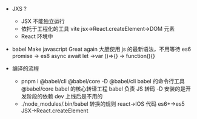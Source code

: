 - JXS ?

  - JSX 不能独立运行
  - 依托于工程化的工具 vite
    jsx->React.createElement->DOM 元素
  - React 环境中

- babel
  Make javascript Great again
  大胆使用 js 的最新语法，不用等待
  es6 promise -> es8 async await
  let ->var
  ()=>{} -> function(){}

- 编译的流程
  - pnpm i @babel/cli @babel/core -D
    @babel/cli babel 的命令行工具
    @babel/core babel 的核心转译工程
    babel 负责 JS 转码
    -D 安装的是开发阶段的依赖 dev
    上线后是不用的
  - ./node_modules/.bin/babel
    转换的规则
    react->IOS 代码
    es6+->es5
    JSX->React.createElement
